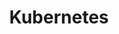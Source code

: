 ---
title: Kubernetes
menu:
 sidebar:
  name: Kubernetes
  parent: cloud-native
  identifier: kubernetes
  weight: 2
---